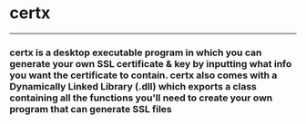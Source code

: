 # certx   
***  
### certx is a desktop executable program in which you can generate your own SSL certificate & key by inputting what info you want the certificate to contain. certx also comes with a Dynamically Linked Library (.dll) which exports a class containing all the functions you'll need to create your own program that can generate SSL files
